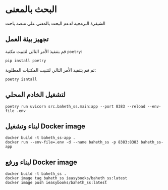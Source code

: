 # البحث بالمعنى

الشيفرة البرمجية لدعم البحث بالمعنى على منصة باحث

## تجهيز بيئة العمل

قم بتنفيذ الأمر التالي لتثبيت مكتبة <code>poetry</code>:

```
pip install poetry
```

ثم قم بتنفيذ الأمر التالي لتثبيت المكتبات المطلوبة:

```
poetry isntall
```

## لتشغيل الخادم المحلي

```
poetry run uvicorn src.baheth_ss.main:app --port 8383 --reload --env-file .env
```

## لبناء وتشغيل Docker image

```
docker build -t baheth_ss-app .
docker run --env-file=.env -d --name baheth_ss -p 8383:8383 baheth_ss-app
```

## لبناء ورفع Docker image

```
docker build -t baheth_ss .
docker image tag baheth_ss ieasybooks/baheth_ss:latest
docker image push ieasybooks/baheth_ss:latest
```
